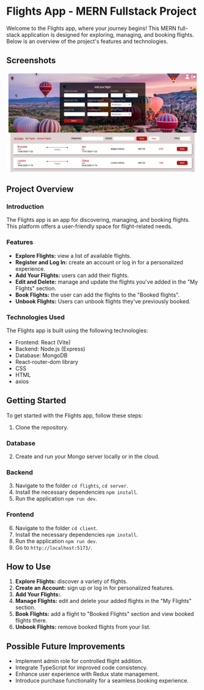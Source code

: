 # Flights App - MERN Fullstack Project

Welcome to the Flights app, where your journey begins! This MERN full-stack application is designed for exploring, managing, and booking flights. Below is an overview of the project's features and technologies.

## Screenshots

![Home page](client/src/assets/flights.png)

## Project Overview

### Introduction

The Flights app is an app for discovering, managing, and booking flights. This platform offers a user-friendly space for flight-related needs.

### Features

- **Explore Flights:** view a list of available flights.
- **Register and Log In:** create an account or log in for a personalized experience.
- **Add Your Flights:** users can add their flights.
- **Edit and Delete:** manage and update the flights you've added in the "My Flights" section.
- **Book Flights:** the user can add the flights to the "Booked flights".
- **Unbook Flights:** Users can unbook flights they've previously booked.

### Technologies Used

The Flights app is built using the following technologies:

- Frontend: React (Vite)
- Backend: Node.js (Express)
- Database: MongoDB
- React-router-dom library
- CSS
- HTML
- axios

## Getting Started

To get started with the Flights app, follow these steps:

1. Clone the repository.

### Database
2. Create and run your Mongo server locally or in the cloud.

### Backend
3. Navigate to the folder `cd flights`, `cd server`.
4. Install the necessary dependencies `npm install`.
5. Run the application `npm run dev`.

### Frontend
6. Navigate to the folder `cd client`.
7. Install the necessary dependencies `npm install`.
8. Run the application `npm run dev`.
9. Go to `http://localhost:5173/`.

## How to Use

1. **Explore Flights:** discover a variety of flights.
2. **Create an Account:** sign up or log in for personalized features.
3. **Add Your Flights:**.
4. **Manage Flights:** edit and delete your added flights in the "My Flights" section.
5. **Book Flights:** add a flight to "Booked Flights" section and view booked flights there.
6. **Unbook Flights:** remove booked flights from your list.

## Possible Future Improvements

- Implement admin role for controlled flight addition.
- Integrate TypeScript for improved code consistency.
- Enhance user experience with Redux state management.
- Introduce purchase functionality for a seamless booking experience.

